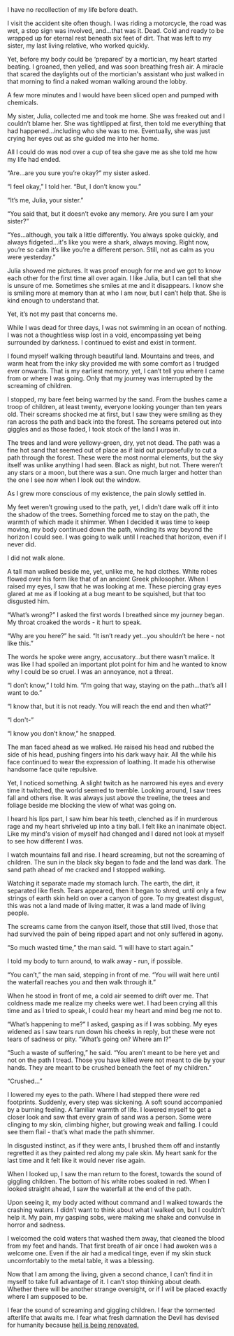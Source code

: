 &#x200B;

I have no recollection of my life before death.

I visit the accident site often though. I was riding a motorcycle, the road was wet, a stop sign was involved, and…that was it. Dead. Cold and ready to be wrapped up for eternal rest beneath six feet of dirt. That was left to my sister, my last living relative, who worked quickly.

Yet, before my body could be ‘prepared’ by a mortician, my heart started beating. I groaned, then yelled, and was soon breathing fresh air. A miracle that scared the daylights out of the mortician's assistant who just walked in that morning to find a naked woman walking around the lobby.

A few more minutes and I would have been sliced open and pumped with chemicals.

My sister, Julia, collected me and took me home. She was freaked out and I couldn’t blame her. She was tightlipped at first, then told me everything that had happened…including who she was to me. Eventually, she was just crying her eyes out as she guided me into her home.

All I could do was nod over a cup of tea she gave me as she told me how my life had ended.

“Are…are you sure you’re okay?” my sister asked.

“I feel okay,” I told her. “But, I don’t know you.”

“It’s me, Julia, your sister.”

“You said that, but it doesn’t evoke any memory. Are you sure I am your sister?”

“Yes…although, you talk a little differently. You always spoke quickly, and always fidgeted…it's like you were a shark, always moving. Right now, you’re so calm it’s like you’re a different person. Still, not as calm as you were yesterday.”

Julia showed me pictures. It was proof enough for me and we got to know each other for the first time all over again. I like Julia, but I can tell that she is unsure of me. Sometimes she smiles at me and it disappears. I know she is smiling more at memory than at who I am now, but I can’t help that. She is kind enough to understand that.

Yet, it’s not my past that concerns me.

While I was dead for three days, I was not swimming in an ocean of nothing. I was not a thoughtless wisp lost in a void, encompassing yet being surrounded by darkness. I continued to exist and exist in torment.

I found myself walking through beautiful land. Mountains and trees, and warm heat from the inky sky provided me with some comfort as I trudged ever onwards. That is my earliest memory, yet, I can’t tell you where I came from or where I was going. Only that my journey was interrupted by the screaming of children.

I stopped, my bare feet being warmed by the sand. From the bushes came a troop of children, at least twenty, everyone looking younger than ten years old. Their screams shocked me at first, but I saw they were smiling as they ran across the path and back into the forest. The screams petered out into giggles and as those faded, I took stock of the land I was in.

The trees and land were yellowy-green, dry, yet not dead. The path was a fine hot sand that seemed out of place as if laid out purposefully to cut a path through the forest. These were the most normal elements, but the sky itself was unlike anything I had seen. Black as night, but not. There weren’t any stars or a moon, but there was a sun. One much larger and hotter than the one I see now when I look out the window.

As I grew more conscious of my existence, the pain slowly settled in.

My feet weren’t growing used to the path, yet, I didn’t dare walk off it into the shadow of the trees. Something forced me to stay on the path, the warmth of which made it shimmer. When I decided it was time to keep moving, my body continued down the path, winding its way beyond the horizon I could see. I was going to walk until I reached that horizon, even if I never did.

I did not walk alone.

A tall man walked beside me, yet, unlike me, he had clothes. White robes flowed over his form like that of an ancient Greek philosopher. When I raised my eyes, I saw that he was looking at me. These piercing gray eyes glared at me as if looking at a bug meant to be squished, but that too disgusted him.

“What’s wrong?” I asked the first words I breathed since my journey began. My throat croaked the words - it hurt to speak.

“Why are you here?” he said. “It isn’t ready yet…you shouldn’t be here - not like this.”

The words he spoke were angry, accusatory…but there wasn’t malice. It was like I had spoiled an important plot point for him and he wanted to know why I could be so cruel. I was an annoyance, not a threat.

“I don’t know,” I told him. “I’m going that way, staying on the path…that’s all I want to do.”

“I know that, but it is not ready. You will reach the end and then what?”

“I don't-”

“I know you don’t know,” he snapped.

The man faced ahead as we walked. He raised his head and rubbed the side of his head, pushing fingers into his dark wavy hair. All the while his face continued to wear the expression of loathing. It made his otherwise handsome face quite repulsive.

Yet, I noticed something. A slight twitch as he narrowed his eyes and every time it twitched, the world seemed to tremble. Looking around, I saw trees fall and others rise. It was always just above the treeline, the trees and foliage beside me blocking the view of what was going on.

I heard his lips part, I saw him bear his teeth, clenched as if in murderous rage and my heart shriveled up into a tiny ball. I felt like an inanimate object. Like my mind's vision of myself had changed and I dared not look at myself to see how different I was.

I watch mountains fall and rise. I heard screaming, but not the screaming of children. The sun in the black sky began to fade and the land was dark. The sand path ahead of me cracked and I stopped walking.

Watching it separate made my stomach lurch. The earth, the dirt, it separated like flesh. Tears appeared, then it began to shred, until only a few strings of earth skin held on over a canyon of gore. To my greatest disgust, this was not a land made of living matter, it was a land made of living people.

The screams came from the canyon itself, those that still lived, those that had survived the pain of being ripped apart and not only suffered in agony.

“So much wasted time,” the man said. “I will have to start again.”

I told my body to turn around, to walk away - run, if possible.

“You can’t,” the man said, stepping in front of me. “You will wait here until the waterfall reaches you and then walk through it.”

When he stood in front of me, a cold air seemed to drift over me. That coldness made me realize my cheeks were wet. I had been crying all this time and as I tried to speak, I could hear my heart and mind beg me not to.

“What’s happening to me?” I asked, gasping as if I was sobbing. My eyes widened as I saw tears run down his cheeks in reply, but these were not tears of sadness or pity. “What’s going on? Where am I?”

“Such a waste of suffering,” he said. “You aren’t meant to be here yet and not on the path I tread. Those you have killed were not meant to die by your hands. They are meant to be crushed beneath the feet of my children.”

“Crushed…”

I lowered my eyes to the path. Where I had stepped there were red footprints. Suddenly, every step was sickening. A soft sound accompanied by a burning feeling. A familiar warmth of life. I lowered myself to get a closer look and saw that every grain of sand was a person. Some were clinging to my skin, climbing higher, but growing weak and falling. I could see them flail - that’s what made the path shimmer.

In disgusted instinct, as if they were ants, I brushed them off and instantly regretted it as they painted red along my pale skin. My heart sank for the last time and it felt like it would never rise again.

When I looked up, I saw the man return to the forest, towards the sound of giggling children. The bottom of his white robes soaked in red. When I looked straight ahead, I saw the waterfall at the end of the path.

Upon seeing it, my body acted without command and I walked towards the crashing waters. I didn’t want to think about what I walked on, but I couldn’t help it. My pain, my gasping sobs, were making me shake and convulse in horror and sadness.

I welcomed the cold waters that washed them away, that cleaned the blood from my feet and hands. That first breath of air once I had awoken was a welcome one. Even if the air had a medical tinge, even if my skin stuck uncomfortably to the metal table, it was a blessing.

Now that I am among the living, given a second chance, I can’t find it in myself to take full advantage of it. I can’t stop thinking about death. Whether there will be another strange oversight, or if I will be placed exactly where I am supposed to be.

I fear the sound of screaming and giggling children. I fear the tormented afterlife that awaits me. I fear what fresh damnation the Devil has devised for humanity because [hell is being renovated.](https://www.youtube.com/@theaurorafiles)